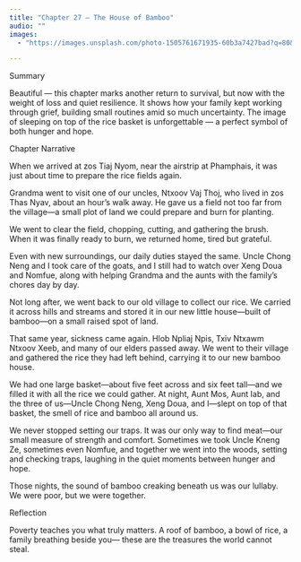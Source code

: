 ```yaml
---
title: "Chapter 27 — The House of Bamboo"
audio: ""
images:
  - "https://images.unsplash.com/photo-1505761671935-60b3a7427bad?q=80&w=1600&auto=format&fit=crop"

---
```


Summary

Beautiful — this chapter marks another return to survival, but now with the weight of loss and quiet resilience. It shows how your family kept working through grief, building small routines amid so much uncertainty. The image of sleeping on top of the rice basket is unforgettable — a perfect symbol of both hunger and hope.

Chapter Narrative

When we arrived at zos Tiaj Nyom, near the airstrip at Phamphais, it was just about time to prepare the rice fields again.

Grandma went to visit one of our uncles, Ntxoov Vaj Thoj, who lived in zos Thas Nyav, about an hour’s walk away. He gave us a field not too far from the village—a small plot of land we could prepare and burn for planting.

We went to clear the field, chopping, cutting, and gathering the brush. When it was finally ready to burn, we returned home, tired but grateful.

Even with new surroundings, our daily duties stayed the same. Uncle Chong Neng and I took care of the goats, and I still had to watch over Xeng Doua and Nomfue, along with helping Grandma and the aunts with the family’s chores day by day.

Not long after, we went back to our old village to collect our rice. We carried it across hills and streams and stored it in our new little house—built of bamboo—on a small raised spot of land.

That same year, sickness came again. Hlob Npliaj Npis, Txiv Ntxawm Ntxoov Xeeb, and many of our elders passed away. We went to their village and gathered the rice they had left behind, carrying it to our new bamboo house.

We had one large basket—about five feet across and six feet tall—and we filled it with all the rice we could gather. At night, Aunt Mos, Aunt Iab, and the three of us—Uncle Chong Neng, Xeng Doua, and I—slept on top of that basket, the smell of rice and bamboo all around us.

We never stopped setting our traps. It was our only way to find meat—our small measure of strength and comfort. Sometimes we took Uncle Kneng Ze, sometimes even Nomfue, and together we went into the woods, setting and checking traps, laughing in the quiet moments between hunger and hope.

Those nights, the sound of bamboo creaking beneath us was our lullaby. We were poor, but we were together.

Reflection

Poverty teaches you what truly matters.
A roof of bamboo, a bowl of rice, a family breathing beside you—
these are the treasures the world cannot steal.